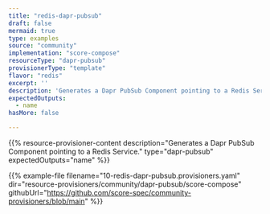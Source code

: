 ```yaml
---
title: "redis-dapr-pubsub"
draft: false
mermaid: true
type: examples
source: "community"
implementation: "score-compose"
resourceType: "dapr-pubsub"
provisionerType: "template"
flavor: "redis"
excerpt: ''
description: 'Generates a Dapr PubSub Component pointing to a Redis Service.'
expectedOutputs: 
  - name
hasMore: false

---
```


{{% resource-provisioner-content description="Generates a Dapr PubSub Component pointing to a Redis Service." type="dapr-pubsub" expectedOutputs="name" %}}

{{% example-file filename="10-redis-dapr-pubsub.provisioners.yaml" dir="resource-provisioners/community/dapr-pubsub/score-compose" githubUrl="https://github.com/score-spec/community-provisioners/blob/main" %}}
